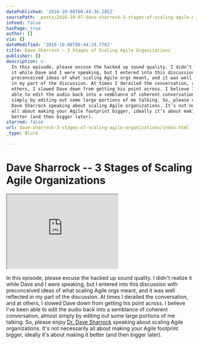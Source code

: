 ```yaml
---
datePublished: '2016-10-08T00:44:36.285Z'
sourcePath: _posts/2016-10-07-dave-sharrock-3-stages-of-scaling-agile-organizations.md
inFeed: false
hasPage: true
author: []
via: {}
dateModified: '2016-10-08T00:44:24.776Z'
title: Dave Sharrock – 3 Stages of Scaling Agile Organizations
publisher: {}
description: >-
  In this episode, please excuse the hacked up sound quality. I didn’t realize
  it while Dave and I were speaking, but I entered into this discussion with
  preconceived ideas of what scaling Agile orgs meant, and it was well reflected
  in my part of the discussion. At times I derailed the conversation, and at
  others, I slowed Dave down from getting his point across. I believe I’ve been
  able to edit the audio back into a semblance of coherent conversation, almost
  simply by editing out some large portions of me talking. So, please enjoy Dr.
  Dave Sharrock speaking about scaling Agile organizations. It’s not necessarily
  all about making your Agile footprint bigger, ideally it’s about making it
  better (and then bigger later).
starred: false
url: dave-sharrock-3-stages-of-scaling-agile-organizations/index.html
_type: Blurb

---
```

# Dave Sharrock -- 3 Stages of Scaling Agile Organizations

<iframe src="https://the-grid.github.io/ed-userhtml/?g=eJxlUMtuwzAM-xXDwI6p0g3LsKHprwx-qI1QWQpsB1n29XPaW3ejSIGkdKJLdglNqRvjaL3miPnLiApaU3IYLcBUE793M7sN84HJl00OQRNg8hgBZyoaESjC23AcPvsPmJCuU4XXvoeVYp1gaKhOmBBKdRJdjl0iIXBLbUE_FUSbviQvjhg2LHdlT9yVOSOrizsU_XaxOVLZp0gZQyUV8C7c1mbb2C64MCHUvCBY86gy2tbFmnuZ0R77_qUdF7Iyk1xHK2qNccy6XhbmJiCKWdHfqD6zSX-fKf23U56Y8wkebz7_AcU1hVs" height="200" style=""></iframe>

In this episode, please excuse the hacked up sound quality. I didn't realize it while Dave and I were speaking, but I entered into this discussion with preconceived ideas of what scaling Agile orgs meant, and it was well reflected in my part of the discussion. At times I derailed the conversation, and at others, I slowed Dave down from getting his point across. I believe I've been able to edit the audio back into a semblance of coherent conversation, almost simply by editing out some large portions of me talking. So, please enjoy [Dr. Dave Sharrock][0] speaking about scaling Agile organizations. It's not necessarily all about making your Agile footprint bigger, ideally it's about making it better (and then bigger later).

[0]: https://www.linkedin.com/profile/view?id=640873